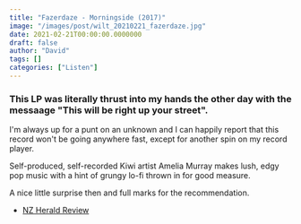 ```yaml
---
title: "Fazerdaze - Morningside (2017)"
image: "/images/post/wilt_20210221_fazerdaze.jpg"
date: 2021-02-21T00:00:00.0000000
draft: false
author: "David"
tags: []
categories: ["Listen"]
---
```

### This LP was literally thrust into my hands the other day with the messaage "This will be right up your street".

 I'm always up for a punt on an unknown and I can happily report that this record won't be going anywhere fast, except for another spin on my record player.

 Self-produced, self-recorded Kiwi artist Amelia Murray makes lush, edgy pop music with a hint of grungy lo-fi thrown in for good measure.

 A nice little surprise then and full marks for the recommendation.

-  [NZ Herald Review](https://www.nzherald.co.nz/entertainment/album-review-fazerdazes-morningside/WAFFGSJ3CTYECWAAJMM66EZHHY/)